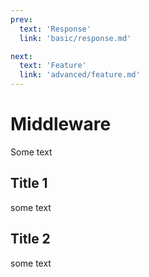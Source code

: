 ```yaml
---
prev:
  text: 'Response'
  link: 'basic/response.md'

next:
  text: 'Feature'
  link: 'advanced/feature.md'
---
```




# Middleware

Some text

## Title 1

some text

## Title 2

some text
